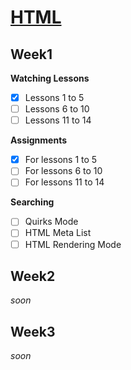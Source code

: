 # [HTML](https://elzero.org/study/html-2021-study-plan/)

## Week1

**Watching Lessons**

- [x] Lessons 1 to 5
- [ ] Lessons 6 to 10
- [ ] Lessons 11 to 14

**Assignments**

- [x] For lessons 1 to 5
- [ ] For lessons 6 to 10
- [ ] For lessons 11 to 14

**Searching**

- [ ] Quirks Mode
- [ ] HTML Meta List
- [ ] HTML Rendering Mode

## Week2

*soon*

## Week3

*soon*
